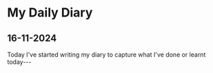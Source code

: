 # My Daily Diary
## 16-11-2024
Today I've started writing my diary to capture what I've done or learnt today---
